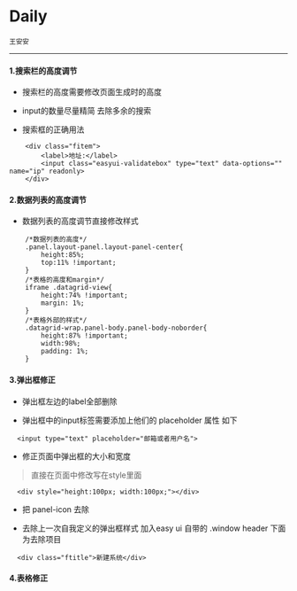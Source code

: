 # Daily

`王安安`

----

#### 1.搜索栏的高度调节

* 搜索栏的高度需要修改页面生成时的高度

* input的数量尽量精简 去除多余的搜索

* 搜索框的正确用法

```
    <div class="fitem">
        <label>地址:</label>
        <input class="easyui-validatebox" type="text" data-options="" name="ip" readonly>
    </div>
```

#### 2.数据列表的高度调节

* 数据列表的高度调节直接修改样式

```
    /*数据列表的高度*/
    .panel.layout-panel.layout-panel-center{
        height:85%;
        top:11% !important;
    }
    /*表格的高度和margin*/
    iframe .datagrid-view{
        height:74% !important;
        margin: 1%;
    }
    /*表格外部的样式*/
    .datagrid-wrap.panel-body.panel-body-noborder{
        height:87% !important;
        width:98%;
        padding: 1%;
    }
```


#### 3.弹出框修正

* 弹出框左边的label全部删除

* 弹出框中的input标签需要添加上他们的 placeholder 属性 如下

```
  <input type="text" placeholder="邮箱或者用户名">
```

  * 修正页面中弹出框的大小和宽度

  > 直接在页面中修改写在style里面

  ```
    <div style="height:100px; width:100px;"></div>
  ```

* 把 panel-icon 去除

* 去除上一次自我定义的弹出框样式 加入easy ui 自带的 .window header 下面为去除项目
```
  <div class="ftitle">新建系统</div>
```



#### 4.表格修正
